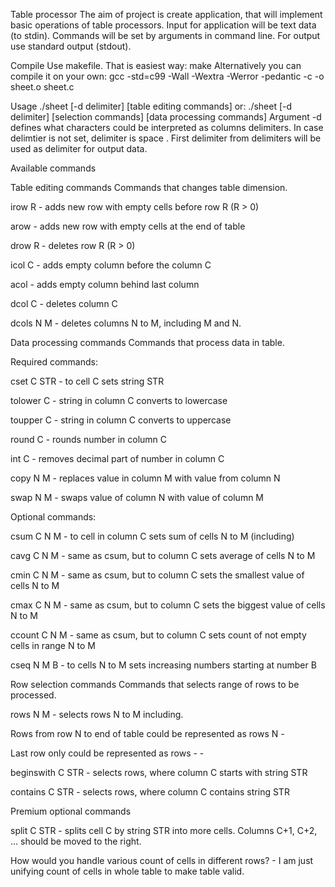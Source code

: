 Table processor
The aim of project is create application, that will implement basic operations of table processors.
Input for application will be text data (to stdin). Commands will be set by arguments in command line.
For output use standard output (stdout).

Compile
Use makefile. That is easiest way:
make
Alternatively you can compile it on your own:
gcc -std=c99 -Wall -Wextra -Werror -pedantic -c -o sheet.o sheet.c

Usage
./sheet [-d delimiter] [table editing commands]
or:
./sheet [-d delimiter] [selection commands] [data processing commands]
Argument -d defines what characters could be interpreted as columns delimiters.
In case delimtier is not set, delimiter is space  .
First delimiter from delimiters will be used as delimiter for output data.

Available commands

Table editing commands
Commands that changes table dimension.


irow R - adds new row with empty cells before row R (R > 0)

arow - adds new row with empty cells at the end of table

drow R - deletes row R (R > 0)

icol C - adds empty column before the column C


acol - adds empty column behind last column

dcol C - deletes column C


dcols N M - deletes columns N to M, including M and N.


Data processing commands
Commands that process data in table.

Required commands:


cset C STR - to cell C sets string STR


tolower C - string in column C converts to lowercase

toupper C - string in column C converts to uppercase

round C - rounds number in column C


int C - removes decimal part of number in column C


copy N M - replaces value in column M with value from column N


swap N M - swaps value of column N with value of column M



Optional commands:


csum C N M - to cell in column C sets sum of cells N to M (including)

cavg C N M - same as csum, but to column C sets average of cells N to M


cmin C N M - same as csum, but to column C sets the smallest value of cells N to M


cmax C N M - same as csum, but to column C sets the biggest value of cells N to M


ccount C N M - same as csum, but to column C sets count of not empty cells in range N to M


cseq N M B - to cells N to M sets increasing numbers starting at number B



Row selection commands
Commands that selects range of rows to be processed.


rows N M - selects rows N to M including.

Rows from row N to end of table could be represented as rows N -

Last row only could be represented as rows - -




beginswith C STR - selects rows, where column C starts with string STR


contains C STR - selects rows, where column C contains string STR



Premium optional commands


split C STR -  splits cell C by string STR into more cells. Columns C+1, C+2, ... should be moved to the right.

How would you handle various count of cells in different rows? - I am just unifying count of cells in whole table to make table valid.
